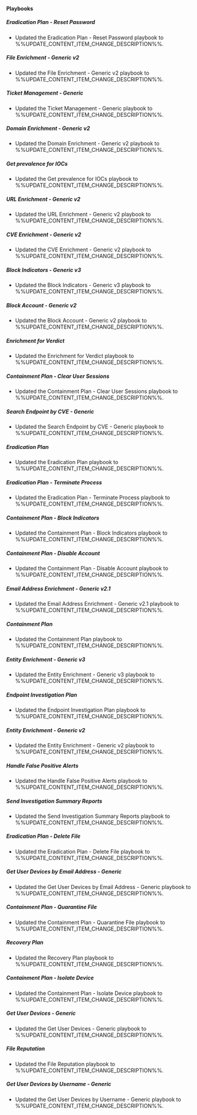 
#### Playbooks

##### Eradication Plan - Reset Password

- Updated the Eradication Plan - Reset Password playbook to %%UPDATE_CONTENT_ITEM_CHANGE_DESCRIPTION%%.
##### File Enrichment - Generic v2

- Updated the File Enrichment - Generic v2 playbook to %%UPDATE_CONTENT_ITEM_CHANGE_DESCRIPTION%%.
##### Ticket Management - Generic

- Updated the Ticket Management - Generic playbook to %%UPDATE_CONTENT_ITEM_CHANGE_DESCRIPTION%%.
##### Domain Enrichment - Generic v2

- Updated the Domain Enrichment - Generic v2 playbook to %%UPDATE_CONTENT_ITEM_CHANGE_DESCRIPTION%%.
##### Get prevalence for IOCs

- Updated the Get prevalence for IOCs playbook to %%UPDATE_CONTENT_ITEM_CHANGE_DESCRIPTION%%.
##### URL Enrichment - Generic v2

- Updated the URL Enrichment - Generic v2 playbook to %%UPDATE_CONTENT_ITEM_CHANGE_DESCRIPTION%%.
##### CVE Enrichment - Generic v2

- Updated the CVE Enrichment - Generic v2 playbook to %%UPDATE_CONTENT_ITEM_CHANGE_DESCRIPTION%%.
##### Block Indicators - Generic v3

- Updated the Block Indicators - Generic v3 playbook to %%UPDATE_CONTENT_ITEM_CHANGE_DESCRIPTION%%.
##### Block Account - Generic v2

- Updated the Block Account - Generic v2 playbook to %%UPDATE_CONTENT_ITEM_CHANGE_DESCRIPTION%%.
##### Enrichment for Verdict

- Updated the Enrichment for Verdict playbook to %%UPDATE_CONTENT_ITEM_CHANGE_DESCRIPTION%%.
##### Containment Plan - Clear User Sessions

- Updated the Containment Plan - Clear User Sessions playbook to %%UPDATE_CONTENT_ITEM_CHANGE_DESCRIPTION%%.
##### Search Endpoint by CVE - Generic

- Updated the Search Endpoint by CVE - Generic playbook to %%UPDATE_CONTENT_ITEM_CHANGE_DESCRIPTION%%.
##### Eradication Plan

- Updated the Eradication Plan playbook to %%UPDATE_CONTENT_ITEM_CHANGE_DESCRIPTION%%.
##### Eradication Plan - Terminate Process

- Updated the Eradication Plan - Terminate Process playbook to %%UPDATE_CONTENT_ITEM_CHANGE_DESCRIPTION%%.
##### Containment Plan - Block Indicators

- Updated the Containment Plan - Block Indicators playbook to %%UPDATE_CONTENT_ITEM_CHANGE_DESCRIPTION%%.
##### Containment Plan - Disable Account

- Updated the Containment Plan - Disable Account playbook to %%UPDATE_CONTENT_ITEM_CHANGE_DESCRIPTION%%.
##### Email Address Enrichment - Generic v2.1

- Updated the Email Address Enrichment - Generic v2.1 playbook to %%UPDATE_CONTENT_ITEM_CHANGE_DESCRIPTION%%.
##### Containment Plan

- Updated the Containment Plan playbook to %%UPDATE_CONTENT_ITEM_CHANGE_DESCRIPTION%%.
##### Entity Enrichment - Generic v3

- Updated the Entity Enrichment - Generic v3 playbook to %%UPDATE_CONTENT_ITEM_CHANGE_DESCRIPTION%%.
##### Endpoint Investigation Plan

- Updated the Endpoint Investigation Plan playbook to %%UPDATE_CONTENT_ITEM_CHANGE_DESCRIPTION%%.
##### Entity Enrichment - Generic v2

- Updated the Entity Enrichment - Generic v2 playbook to %%UPDATE_CONTENT_ITEM_CHANGE_DESCRIPTION%%.
##### Handle False Positive Alerts

- Updated the Handle False Positive Alerts playbook to %%UPDATE_CONTENT_ITEM_CHANGE_DESCRIPTION%%.
##### Send Investigation Summary Reports

- Updated the Send Investigation Summary Reports playbook to %%UPDATE_CONTENT_ITEM_CHANGE_DESCRIPTION%%.
##### Eradication Plan - Delete File

- Updated the Eradication Plan - Delete File playbook to %%UPDATE_CONTENT_ITEM_CHANGE_DESCRIPTION%%.
##### Get User Devices by Email Address - Generic

- Updated the Get User Devices by Email Address - Generic playbook to %%UPDATE_CONTENT_ITEM_CHANGE_DESCRIPTION%%.
##### Containment Plan - Quarantine File

- Updated the Containment Plan - Quarantine File playbook to %%UPDATE_CONTENT_ITEM_CHANGE_DESCRIPTION%%.
##### Recovery Plan

- Updated the Recovery Plan playbook to %%UPDATE_CONTENT_ITEM_CHANGE_DESCRIPTION%%.
##### Containment Plan - Isolate Device

- Updated the Containment Plan - Isolate Device playbook to %%UPDATE_CONTENT_ITEM_CHANGE_DESCRIPTION%%.
##### Get User Devices - Generic

- Updated the Get User Devices - Generic playbook to %%UPDATE_CONTENT_ITEM_CHANGE_DESCRIPTION%%.
##### File Reputation

- Updated the File Reputation playbook to %%UPDATE_CONTENT_ITEM_CHANGE_DESCRIPTION%%.
##### Get User Devices by Username - Generic

- Updated the Get User Devices by Username - Generic playbook to %%UPDATE_CONTENT_ITEM_CHANGE_DESCRIPTION%%.
